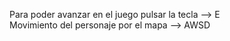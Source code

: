 Para poder avanzar en el juego pulsar la tecla --> E  
Movimiento del personaje por el mapa --> AWSD


